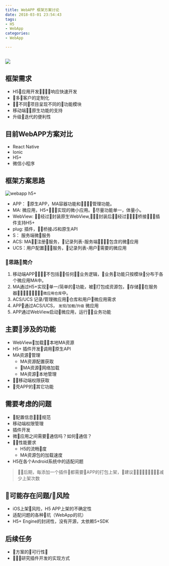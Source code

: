```yaml
---
title: WebAPP 框架方案讨论
date: 2018-03-01 23:54:43
tags:
- H5
- WebApp
categories:
- WebApp

---
```



![](http://jquerymobile.com/resources/devices.png)
---

## 框架需求

- H5应用开发响应快速开发
- 多客户的定制化
- 不同项目呈现不同的功能模块
- 移动端原生功能的支持
- 升级迭代的便利性

<!-- more -->

## 目前WebAPP方案对比

- React Native
- Ionic
- H5+
- 微信小程序

## 框架方案思路

![webapp h5+](http://oxwfu3w0v.bkt.clouddn.com/2018/02/28/h5_webapp.png)

- APP： 原生APP，MA容器功能和管理功能。
- MA: 微应用，H5+实现的微小应用。尽量功能单一，体量小。
- WebView: 经过封装原生WebView,封装后经过桥接插件支持H5+
- plug: 插件，桥接JS和原生API
- S： 服务端微服务
- ACS: MA注册服务，记录列表-服务端包含的微应用
- UCS：用户配置服务，记录列表-用户需要的微应用

### 思路简介

1. 移动端APP不包括任何业务逻辑，业务功能只按模块分布于各个微应用MA中。
2. MA通过H5+实现单一/简单的功能，被打包成资源包，存储在服务器`微应用仓库`中。
3. ACS/UCS 记录/管理微应用仓库和用户微应用需求
4. APP通过ACS/UCS， `发现`/`加载`/`升级` 微应用
5. APP通过WebView启动微应用，运行业务功能

## 主要涉及的功能

- WebView加载本地MA资源
- H5+ 插件开发调用原生API
- MA资源管理
    - MA资源配置获取
    - MA资源网络加载
    - MA资源本地管理
- 移动端权限获取
- 壳APP的其它功能

## 需要考虑的问题

- 配置信息规范
- 移动端权限管理
- 插件开发
- 微应用之间需要通信吗？如何通信？
- 性能要求
    - H5的流畅度
    - MA资源包的加载速度
- H5在各个Android系统中的适配问题

> 后期，每添加一个插件都需要APP的打包上架，建议减少上架次数

## 可能存在问题/风险

- iOS上架风险，H5 APP上架的不确定性
- 适配问题的各种坑（WebApp的坑）
- H5+ Engine的封闭性，没有开源，太依赖5+SDK

## 后续任务

- 方案的可行性
- 研究插件开发的实现方式
